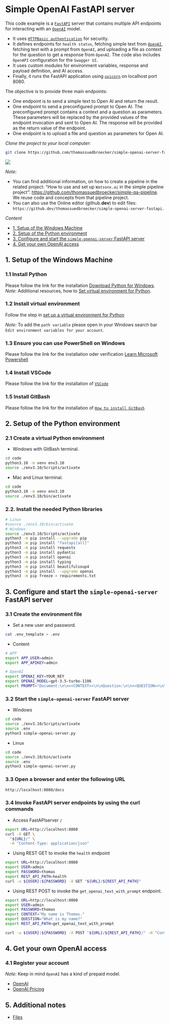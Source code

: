 # Simple OpenAI FastAPI server

This code example is a [`FastAPI`](https://fastapi.tiangolo.com/) server that contains multiple API endpoints for interacting with an [`OpenAI`](https://openai.com/) model. 

* It uses [`HTTPBasic authentication`](https://en.wikipedia.org/wiki/Basic_access_authentication) for security. 
* It defines endpoints for `health status`, fetching simple text from [`OpenAI`](https://openai.com/), fetching text with a prompt from `OpenAI`, and uploading a file as context for the question to get a response from `OpenAI`. 
The code also includes `OpenAPI` configuration for the `Swagger UI`. 
* It uses custom modules for environment variables, response and payload definition, and AI access. 
* Finally, it runs the FastAPI application using [`uvicorn`](https://www.uvicorn.org/) on localhost port 8080.

The objective is to provide three main endpoints:

* One endpoint is to send a simple text to Open AI and return the result.
* One endpoint to send a preconfigured prompt to Open AI. The preconfigured prompt contains a context and a question as parameters. These parameters will be replaced by the provided values of the endpoint invocation and sent to Open AI. The response will be provided as the return value of the endpoint.
* One endpoint is to upload a file and question as parameters for Open AI.

_Clone the project to your local computer:_

```sh
git clone https://github.com/thomassuedbroecker/simple-openai-server-fastapi.git
```

![](/images/2023-11-22_fastapi-01.gif)

_Note:_ 

  * You can find additional information, on how to create a pipeline in the related project: “How to use and set up `Watsonx.ai` in the simple pipeline project”: https://github.com/thomassuedbroecker/simple-qa-pipeline. We reuse code and concepts from that pipeline project.
  * You can also use the Online editor (github.**dev**) to edit files: `https://github.dev/thomassuedbroecker/simple-openai-server-fastapi`.

_Content_

* [1. Setup of the Windows Machine](#1-setup-windows-machine)
* [2. Setup of the Python environment](#2-setup-the-python-environment)
* [3. Configure and start the `simple-openai-server` FastAPI server](#3-configure-and-start-the-simple-openai-server-fastapi-server)
* [4. Get your own OpenAI access](#4-get-your-own-openai-access)

## 1. Setup of the Windows Machine

### 1.1 Install Python

Please follow the link for the installation [Download Python for Windows](https://www.python.org/downloads/windows/).
_Note:_ Additional resources, how to [Set virtual environment for Python](https://suedbroecker.net/2023/05/23/set-a-virtual-environment-for-python/).

### 1.2 Install virtual environment

Follow the step in [set up a virtual environment for Python](https://suedbroecker.net/2023/05/23/set-a-virtual-environment-for-python/)

_Note:_ To add the `path variable` please open in your Windows search bar `Edit environment variables for your account`.
 
### 1.3 Ensure you can use PowerShell on Windows

Please follow the link for the installation oder verification [Learn Microsoft Powershell](https://learn.microsoft.com/en-us/powershell/scripting/windows-powershell/starting-windows-powershell?view=powershell-7.3)

### 1.4 Install VSCode

Please follow the link for the installation of [`VSCode`](https://code.visualstudio.com/)

### 1.5 Install GitBash

Please follow the link for the installation of [`How to install GitBash`](https://www.educative.io/answers/how-to-install-git-bash-in-windows)

## 2. Setup of the Python environment

### 2.1 Create a virtual Python environment

* Windows with GitBash terminal.

```sh
cd code
python3.10 -m venv env3.10
source ./env3.10/Scripts/activate
```

* Mac and Linux terminal.

```sh
cd code
python3.10 -m venv env3.10
source ./env3.10/bin/activate
```

### 2.2. Install the needed Python libraries 

```sh
# Linux
#source ./env3.10/bin/activate 
# Windows
source ./env3.10/Scripts/activate 
python3 -m pip install --upgrade pip
python3 -m pip install "fastapi[all]"
python3 -m pip install requests
python3 -m pip install pydantic
python3 -m pip install openai
python3 -m pip install typing
python3 -m pip install beautifulsoup4
python3 -m pip install --upgrade openai
python3 -m pip freeze > requirements.txt 
```

## 3. Configure and start the `simple-openai-server` FastAPI server

### 3.1 Create the environment file

* Set a new user and password.

```sh
cat .env_template > .env
```
* Content

```sh
# APP
export APP_USER=admin
export APP_APIKEY=admin

# OpenAI
export OPENAI_KEY=YOUR_KEY
export OPENAI_MODEL=gpt-3.5-turbo-1106
export PROMPT="Document:\n\n<<CONTEXT>>\n\nQuestion:\n\n<<QUESTION>>\n\nAnswer:\n\n"
```

### 3.2 Start the `simple-openai-server` FastAPI server

* Windows 

```sh
cd code
source ./env3.10/Scripts/activate 
source .env
python3 simple-openai-server.py
```

* Linux

```sh
cd code
source ./env3.10/bin/activate 
source .env
python3 simple-openai-server.py
```

### 3.3 Open a browser and enter the following URL

```sh
http://localhost:8080/docs
```

### 3.4 Invoke FastAPI server endpoints by using the curl commands

* Access FastAPIserver `/`

```sh
export URL=http://localhost:8080
curl -X GET \
  "${URL}/" \
  -H "Content-Type: application/json" 
```

* Using REST GET to invoke the `health` endpoint

```sh
export URL=http://localhost:8080
export USER=admin
export PASSWORD=thomas
export REST_API_PATH=health
curl -u ${USER}:${PASSWORD} -X GET "${URL}/${REST_API_PATH}"
```

* Using REST POST to invoke the `get_openai_text_with_prompt` endpoint.

```sh
export URL=http://localhost:8080
export USER=admin
export PASSWORD=thomas
export CONTEXT="My name is Thomas."
export QUESTION="What is my name?"
export REST_API_PATH=get_openai_text_with_prompt

curl -u ${USER}:${PASSWORD} -X POST "${URL}/${REST_API_PATH}/" -H "Content-Type: application/json" -d "{\"context\":\"${CONTEXT}\",\"question\":\"${QUESTION}\"}"
```

## 4. Get your own OpenAI access

### 4.1 Register your account

_Note:_ Keep in mind `OpenAI` has a kind of prepaid model.

* [OpenAI](https://openai.com/blog/openai-api)
* [OpenAI Pricing](https://openai.com/pricing)

## 5. Additional notes

* [Files](https://fastapi.tiangolo.com/tutorial/request-files/)

